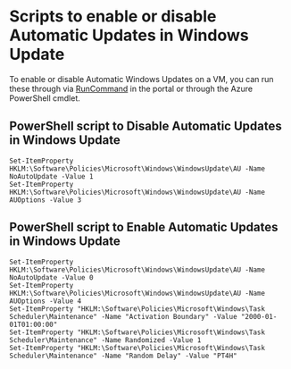 # Scripts to enable or disable Automatic Updates in Windows Update
To enable or disable Automatic Windows Updates on a VM, you can run these through via [RunCommand](https://docs.microsoft.com/en-us/azure/virtual-machines/windows/run-command) in the portal or through the Azure PowerShell cmdlet.

## PowerShell script to Disable Automatic Updates in Windows Update

```
Set-ItemProperty HKLM:\Software\Policies\Microsoft\Windows\WindowsUpdate\AU -Name NoAutoUpdate -Value 1
Set-ItemProperty HKLM:\Software\Policies\Microsoft\Windows\WindowsUpdate\AU -Name AUOptions -Value 3
```

## PowerShell script to Enable Automatic Updates in Windows Update
```
Set-ItemProperty HKLM:\Software\Policies\Microsoft\Windows\WindowsUpdate\AU -Name NoAutoUpdate -Value 0
Set-ItemProperty HKLM:\Software\Policies\Microsoft\Windows\WindowsUpdate\AU -Name AUOptions -Value 4
Set-ItemProperty "HKLM:\Software\Policies\Microsoft\Windows\Task Scheduler\Maintenance" -Name "Activation Boundary" -Value "2000-01-01T01:00:00"
Set-ItemProperty "HKLM:\Software\Policies\Microsoft\Windows\Task Scheduler\Maintenance" -Name Randomized -Value 1
Set-ItemProperty "HKLM:\Software\Policies\Microsoft\Windows\Task Scheduler\Maintenance" -Name "Random Delay" -Value "PT4H"
```
